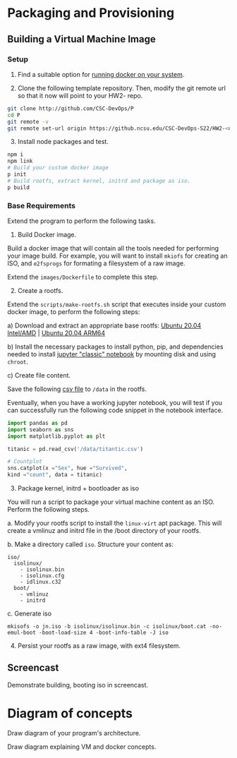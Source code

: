 # Packaging and Provisioning

## Building a Virtual Machine Image

### Setup

1. Find a suitable option for [running docker on your system](../Content/Virtualization/Containers/DockerOptions.md).


2. Clone the following template repository. Then, modify the git remote url so that it now will point to your HW2-<unity> repo.

```bash
git clone http://github.com/CSC-DevOps/P
cd P
git remote -v
git remote set-url origin https://github.ncsu.edu/CSC-DevOps-S22/HW2-<unity>-DevOps
```

3. Install node packages and test.

```bash
npm i
npm link
# Build your custom docker image
p init
# Build rootfs, extract kernel, initrd and package as iso.
p build
```

### Base Requirements

Extend the program to perform the following tasks.

1. Build Docker image.

Build a docker image that will contain all the tools needed for performing your image build. For example, you will want to install `mkiofs` for creating an ISO, and `e2fsprogs` for formating a filesystem of a raw image.

Extend the `images/Dockerfile` to complete this step.

2. Create a rootfs.

Extend the `scripts/make-rootfs.sh` script that executes inside your custom docker image, to perform the following steps:

a) Download and extract an appropriate base rootfs: [Ubuntu 20.04 Intel/AMD](https://cloud-images.ubuntu.com/focal/current/focal-server-cloudimg-amd64-root.tar.xz) | [Ubuntu 20.04 ARM64](https://cloud-images.ubuntu.com/focal/current/focal-server-cloudimg-arm64-root.tar.xz)

b) Install the necessary packages to install python, pip, and dependencies needed to install [jupyter "classic" notebook](https://jupyter.org/install) by mounting disk and using `chroot`.

c) Create file content.

Save the following [csv file](https://raw.githubusercontent.com/datasciencedojo/datasets/master/titanic.csv) to `/data` in the rootfs. 

Eventually, when you have a working jupyter notebook, you will test if you can successfully run the following code snippet in the notebook interface.

```python
import pandas as pd
import seaborn as sns
import matplotlib.pyplot as plt

titanic = pd.read_csv('/data/titantic.csv')

# Countplot
sns.catplot(x ="Sex", hue ="Survived",
kind ="count", data = titanic)
```

3. Package kernel, initrd + bootloader as iso

You will run a script to package your virtual machine content as an ISO.
Perform the following steps.

a. Modify your rootfs script to install the `linux-virt` apt package. This will create a vmlinuz and initrd file in the /boot directory of your rootfs. 

b. Make a directory called `iso`. Structure your content as:

```
iso/
  isolinux/
    - isolinux.bin
    - isolinux.cfg
    - idlinux.c32
  boot/
    - vmlinuz
    - initrd
```

c. Generate iso

```
mkisofs -o jn.iso -b isolinux/isolinux.bin -c isolinux/boot.cat -no-emul-boot -boot-load-size 4 -boot-info-table -J iso
```

4. Persist your rootfs as a raw image, with ext4 filesystem.

## Screencast

Demonstrate building, booting iso in screencast.



# Diagram of concepts

Draw diagram of your program's architecture.

Draw diagram explaining VM and docker concepts.

